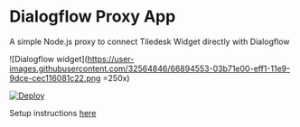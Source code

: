 # Dialogflow Proxy App
A simple Node.js proxy to connect Tiledesk Widget directly with Dialogflow

![Dialogflow widget](https://user-images.githubusercontent.com/32564846/66894553-03b71e00-eff1-11e9-9dce-cec116081c22.png =250x)


[![Deploy](https://www.herokucdn.com/deploy/button.svg)](https://heroku.com/deploy)

Setup instructions [here](https://www.tiledesk.com/tiledesk-widget-to-converse-with-dialogflow/)

